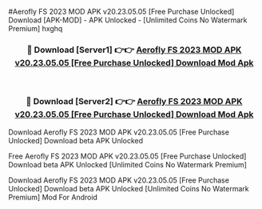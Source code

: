 #Aerofly FS 2023 MOD APK v20.23.05.05 [Free Purchase Unlocked] Download [APK-MOD] - APK Unlocked - [Unlimited Coins No Watermark Premium] hxghq



<div align="center">

<h3>🔴 Download [Server1] 👉👉 <a href="https://momento.my/?title=Aerofly_FS_2023_MOD_APK_v20.23.05.05_[Free_Purchase_Unlocked]_Download">Aerofly FS 2023 MOD APK v20.23.05.05 [Free Purchase Unlocked] Download Mod Apk</a></h3><br>

<h3>🔴 Download [Server2] 👉👉 <a href="https://momento.my/?title=Aerofly_FS_2023_MOD_APK_v20.23.05.05_[Free_Purchase_Unlocked]_Download">Aerofly FS 2023 MOD APK v20.23.05.05 [Free Purchase Unlocked] Download Mod Apk</a></h3>
</div>



Download Aerofly FS 2023 MOD APK v20.23.05.05 [Free Purchase Unlocked] Download beta APK Unlocked

Free Aerofly FS 2023 MOD APK v20.23.05.05 [Free Purchase Unlocked] Download beta APK Unlocked [Unlimited Coins No Watermark Premium]

Download Aerofly FS 2023 MOD APK v20.23.05.05 [Free Purchase Unlocked] Download beta APK Unlocked [Unlimited Coins No Watermark Premium] Mod For Android
